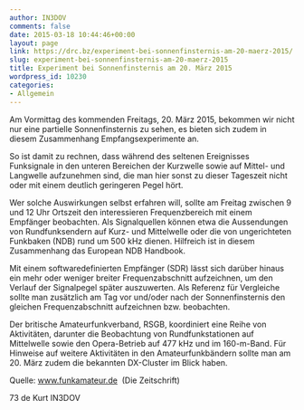 ```yaml
---
author: IN3DOV
comments: false
date: 2015-03-18 10:44:46+00:00
layout: page
link: https://drc.bz/experiment-bei-sonnenfinsternis-am-20-maerz-2015/
slug: experiment-bei-sonnenfinsternis-am-20-maerz-2015
title: Experiment bei Sonnenfinsternis am 20. März 2015
wordpress_id: 10230
categories:
- Allgemein
---
```


Am Vormittag des kommenden Freitags, 20. März 2015, bekommen wir nicht nur eine partielle Sonnenfinsternis zu sehen, es bieten sich zudem in diesem Zusammenhang Empfangsexperimente an.

So ist damit zu rechnen, dass während des seltenen Ereignisses Funksignale in den unteren Bereichen der Kurzwelle sowie auf Mittel- und Langwelle aufzunehmen sind, die man hier sonst zu dieser Tageszeit nicht oder mit einem deutlich geringeren Pegel hört.

Wer solche Auswirkungen selbst erfahren will, sollte am Freitag zwischen 9 und 12 Uhr Ortszeit den interessieren Frequenzbereich mit einem Empfänger beobachten. Als Signalquellen können etwa die Aussendungen von Rundfunksendern auf Kurz- und Mittelwelle oder die von ungerichteten Funkbaken (NDB) rund um 500 kHz dienen. Hilfreich ist in diesem Zusammenhang das European NDB Handbook.

Mit einem softwaredefinierten Empfänger (SDR) lässt sich darüber hinaus ein mehr oder weniger breiter Frequenzabschnitt aufzeichnen, um den Verlauf der Signalpegel später auszuwerten. Als Referenz für Vergleiche sollte man zusätzlich am Tag vor und/oder nach der Sonnenfinsternis den gleichen Frequenzabschnitt aufzeichnen bzw. beobachten.

Der britische Amateurfunkverband, RSGB, koordiniert eine Reihe von Aktivitäten, darunter die Beobachtung von Rundfunkstationen auf Mittelwelle sowie den Opera-Betrieb auf 477 kHz und im 160-m-Band. Für Hinweise auf weitere Aktivitäten in den Amateurfunkbändern sollte man am 20. März zudem die bekannten DX-Cluster im Blick haben.

Quelle: www.funkamateur.de  (Die Zeitschrift)

73 de Kurt IN3DOV
